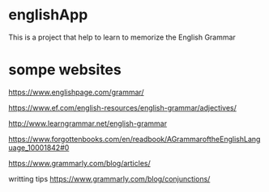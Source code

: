 # englishApp
This is a project that help to learn to memorize the English Grammar 


# sompe websites

https://www.englishpage.com/grammar/

https://www.ef.com/english-resources/english-grammar/adjectives/

http://www.learngrammar.net/english-grammar

https://www.forgottenbooks.com/en/readbook/AGrammaroftheEnglishLanguage_10001842#0

https://www.grammarly.com/blog/articles/


writting tips
https://www.grammarly.com/blog/conjunctions/
